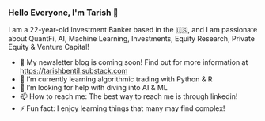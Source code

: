 ### Hello Everyone, I'm Tarish 👋

I am a 22-year-old Investment Banker based in the 🇺🇸, and I am passionate about QuantFi, AI, Machine Learning, Investments, Equity Research, Private Equity & Venture Capital!

- 🔭 My newsletter blog is coming soon! Find out for more information at https://tarishbentil.substack.com
- 🌱 I’m currently learning algorithmic trading with Python & R
- 🤔 I’m looking for help with diving into AI & ML
- 📫 How to reach me: The best way to reach me is through linkedin!
- ⚡ Fun fact: I enjoy learning things that many may find complex!
<!--
**BentilAi/BentilAi** is a ✨ _special_ ✨ repository because its `README.md` (this file) appears on your GitHub profile.

Here are some ideas to get you started:


- 🔭 I’m currently working on ...
- 🌱 I’m currently learning ...
- 👯 I’m looking to collaborate on ...
- 🤔 I’m looking for help with ...
- 💬 Ask me about ...
- 📫 How to reach me: ...
- 😄 Pronouns: ...
- ⚡ Fun fact: ...
-->
